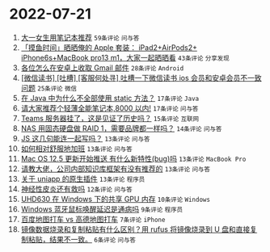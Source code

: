 # 2022-07-21

1. [大一女生用笔记本推荐](https://www.v2ex.com/t/867698) `59条评论` `问与答`
1. [「摸鱼时间」晒晒俺的 Apple 套装： iPad2+AirPods2+ iPhone6s+MacBook pro13 m1，大家一起晒晒看](https://www.v2ex.com/t/867677) `43条评论` `分享发现`
1. [各位怎么在安卓上收取 Gmail 邮件](https://www.v2ex.com/t/867696) `28条评论` `Android`
1. [[微信读书] [吐槽] [客服何处寻] 吐槽一下微信读书 ios 会员和安卓会员不一致问题](https://www.v2ex.com/t/867681) `25条评论` `微信`
1. [在 Java 中为什么不全部使用 static 方法？](https://www.v2ex.com/t/867705) `17条评论` `Java`
1. [请大家推荐个轻薄全能笔记本,8000 以内!](https://www.v2ex.com/t/867669) `17条评论` `问与答`
1. [Teams 服务器挂了，这是见证了历史吗？](https://www.v2ex.com/t/867684) `15条评论` `互联网`
1. [NAS 用固态硬盘做 RAID 1，需要品牌都一样吗？](https://www.v2ex.com/t/867668) `14条评论` `问与答`
1. [JS 这几句能连一起写吗？](https://www.v2ex.com/t/867700) `13条评论` `问与答`
1. [如何相对舒服地加班](https://www.v2ex.com/t/867675) `13条评论` `问与答`
1. [Mac OS 12.5 更新开始推送 有什么新特性(bug)吗](https://www.v2ex.com/t/867671) `13条评论` `MacBook Pro`
1. [请教大佬，公司内部知识库框架有没有推荐的](https://www.v2ex.com/t/867670) `13条评论` `问与答`
1. [关于 uniapp 的原生插件](https://www.v2ex.com/t/867667) `13条评论` `程序员`
1. [神经性皮炎还有救吗](https://www.v2ex.com/t/867682) `12条评论` `问与答`
1. [UHD630 在 Windows 下的共享 GPU 内存](https://www.v2ex.com/t/867678) `10条评论` `Windows`
1. [Windows 蓝牙鼠标唤醒延迟是通病吗](https://www.v2ex.com/t/867683) `9条评论` `程序员`
1. [百度地图打车 vs 高德地图打车](https://www.v2ex.com/t/867690) `7条评论` `iPhone`
1. [镜像数据烧录和复制粘贴有什么区别？用 rufus 将镜像烧录到 U 盘和直接复制粘贴，结果不一致。](https://www.v2ex.com/t/867689) `6条评论` `问与答`
